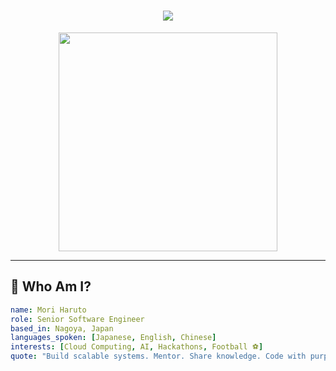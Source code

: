 <!-- Futuristic GitHub Profile for Mori Haruto -->

<!-- Hero Section -->
<h1 align="center">
  <img src="https://readme-typing-svg.herokuapp.com?font=JetBrains+Mono&size=28&duration=3000&pause=1000&color=0EF7F7&center=true&vCenter=true&width=600&lines=Hey!+I'm+Mori+Haruto;Senior+Software+Engineer+%F0%9F%9A%80;Full+Stack+%7C+Cloud-Native+%7C+DevOps;Turning+Ideas+into+Scalable+Solutions">
</h1>

<p align="center">
  <img src="https://github.com/DenverCoder1/github-readme-streak-stats/raw/master/demo.gif" width="350"/>
</p>

---

## 🧭 Who Am I?

```yaml
name: Mori Haruto
role: Senior Software Engineer
based_in: Nagoya, Japan
languages_spoken: [Japanese, English, Chinese]
interests: [Cloud Computing, AI, Hackathons, Football ⚽]
quote: "Build scalable systems. Mentor. Share knowledge. Code with purpose."
